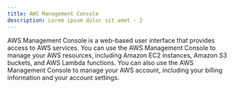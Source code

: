 ```yaml
---
title: AWS Management Console
description: Lorem ipsum dolor sit amet - 2
---
```


AWS Management Console is a web-based user interface that provides access to AWS services. You can use the AWS Management Console to manage your AWS resources, including Amazon EC2 instances, Amazon S3 buckets, and AWS Lambda functions. You can also use the AWS Management Console to manage your AWS account, including your billing information and your account settings.